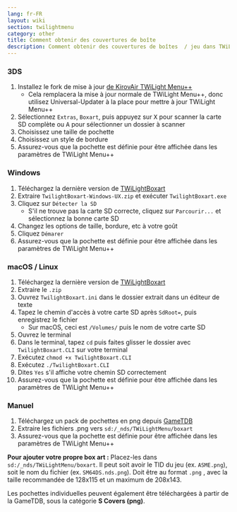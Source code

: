 ```yaml
---
lang: fr-FR
layout: wiki
section: twilightmenu
category: other
title: Comment obtenir des couvertures de boîte
description: Comment obtenir des couvertures de boîtes  / jeu dans TWiLight Menu++
---
```


### 3DS
1. Installez le fork de mise à jour [de KirovAir TWiLight Menu++](https://github.com/KirovAir/TWiLightMenu-Updater/releases)
   - Cela remplacera la mise à jour normale de TWiLight Menu++, donc utilisez Universal-Updater à la place pour mettre à jour TWiLight Menu++
1. Sélectionnez `Extras`, `Boxart`, puis appuyez sur <kbd class="face">X</kbd> pour scanner la carte SD complète ou <kbd class="face">A</kbd> pour sélectionner un dossier à scanner
1. Choisissez une taille de pochette
1. Choisissez un style de bordure
1. Assurez-vous que la pochette est définie pour être affichée dans les paramètres de TWiLight Menu++

### Windows
1. Téléchargez la dernière version de [TWiLightBoxart](https://github.com/KirovAir/TwilightBoxart/releases)
1. Extraire `TwilightBoxart-Windows-UX.zip` et exécuter `TwilightBoxart.exe`
1. Cliquez sur `Détecter la SD`
   - S'il ne trouve pas la carte SD correcte, cliquez sur `Parcourir...` et sélectionnez la bonne carte SD
1. Changez les options de taille, bordure, etc à votre goût
1. Cliquez `Démarer`
1. Assurez-vous que la pochette est définie pour être affichée dans les paramètres de TWiLight Menu++

### macOS / Linux
1. Téléchargez la dernière version de [TWiLightBoxart](https://github.com/KirovAir/TwilightBoxart/releases)
1. Extraire le `.zip`
1. Ouvrez `TwilightBoxart.ini` dans le dossier extrait dans un éditeur de texte
1. Tapez le chemin d'accès à votre carte SD après `SdRoot=`, puis enregistrez le fichier
   - Sur macOS, ceci est `/Volumes/` puis le nom de votre carte SD
1. Ouvrez le terminal
1. Dans le terminal, tapez `cd` puis faites glisser le dossier avec `TwilightBoxart.CLI` sur votre terminal
1. Exécutez `chmod +x TwilightBoxart.CLI`
1. Exécutez `./TwilightBoxart.CLI`
1. Dites `Yes` s'il affiche votre chemin SD correctement
1. Assurez-vous que la pochette est définie pour être affichée dans les paramètres de TWiLight Menu++

### Manuel
1. Téléchargez un pack de pochettes en png depuis [GameTDB](https://www.gametdb.com/DS/Downloads#cover_packs)
1. Extraire les fichiers .png vers `sd:/_nds/TWiLightMenu/boxart`
1. Assurez-vous que la pochette est définie pour être affichée dans les paramètres de TWiLight Menu++

**Pour ajouter votre propre box art :** Placez-les dans `sd:/_nds/TWiLightMenu/boxart`. Il peut soit avoir le TID du jeu (ex. `ASME.png`), soit le nom du fichier (ex. `SM64DS.nds.png`). Doit être au format `.png` , avec la taille recommandée de 128x115 et un maximum de 208x143.

Les pochettes individuelles peuvent également être téléchargées à partir de la GameTDB, sous la catégorie **S Covers (png)**.
